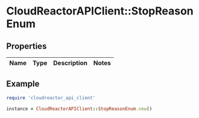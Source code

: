 # CloudReactorAPIClient::StopReasonEnum

## Properties

| Name | Type | Description | Notes |
| ---- | ---- | ----------- | ----- |

## Example

```ruby
require 'cloudreactor_api_client'

instance = CloudReactorAPIClient::StopReasonEnum.new()
```

